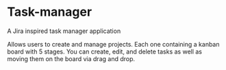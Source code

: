 # Task-manager
A Jira inspired task manager application

Allows users to create and manage projects. Each one containing a kanban board with 5 stages.
You can create, edit, and delete tasks as well as moving them on the board via drag and drop.

